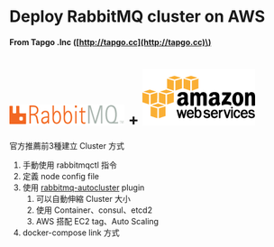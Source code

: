 # Deploy RabbitMQ cluster on AWS

#### From Tapgo .Inc \([http://tapgo.cc](http://tapgo.cc)\) 

# ![](/assets/rabbitmqlogo.png) + ![](/assets/AWSlogo_200x100.png)

官方推薦前3種建立 Cluster 方式

1. 手動使用 rabbitmqctl 指令
2. 定義 node config file
3. 使用 [rabbitmq-autocluster](https://github.com/aweber/rabbitmq-autocluster/) plugin
   1. 可以自動伸縮 Cluster 大小
   2. 使用 Container、consul、etcd2
   3. AWS 搭配 EC2 tag、Auto Scaling
4. docker-compose link 方式



